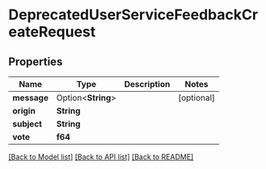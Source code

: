# DeprecatedUserServiceFeedbackCreateRequest

## Properties

Name | Type | Description | Notes
------------ | ------------- | ------------- | -------------
**message** | Option<**String**> |  | [optional]
**origin** | **String** |  | 
**subject** | **String** |  | 
**vote** | **f64** |  | 

[[Back to Model list]](../README.md#documentation-for-models) [[Back to API list]](../README.md#documentation-for-api-endpoints) [[Back to README]](../README.md)


